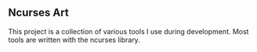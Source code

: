 ## Ncurses Art

This project is a collection of various tools I use during development.  Most
tools are written with the ncurses library.
